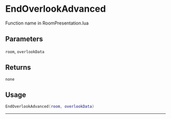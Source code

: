 # EndOverlookAdvanced
Function name in RoomPresentation.lua
## Parameters
`room`, `overlookData`
## Returns
`none`
## Usage
```lua
EndOverlookAdvanced(room, overlookData)
```
---
